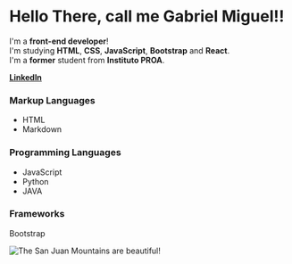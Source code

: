 # Hello There, call me Gabriel Miguel!!

I'm a **front-end developer**!  
I'm studying **HTML**, **CSS**, **JavaScript**, **Bootstrap** and **React**.  
I'm a **former** student from **Instituto PROA**.  
  
  
**[LinkedIn](https://www.linkedin.com/in/gabriel-miguel/ "Here you'll find everything about me!!")**  


### Markup Languages

- HTML  
- Markdown  


### Programming Languages

- JavaScript  
- Python  
- JAVA  


### Frameworks

Bootstrap  

![The San Juan Mountains are beautiful!](/assets/images/san-juan-mountains.jpg "San Juan Mountains")


